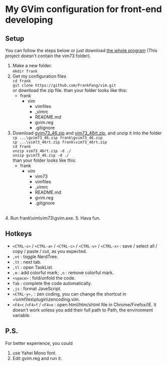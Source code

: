 My GVim configuration for front-end developing 
=

## Setup ##

You can follow the steps below or just download [the whole program](https://sourceforge.net/projects/mygvim/files/) (This project doesn't contain the vim73 folder).


1. Make a new folder.<br/>
    `mkdir frank`
2. Get my configuration files<br/>
    `cd frank`<br/>
    `git clone https://github.com/FrankFang/vim.git`<br/>
    or download the zip file.  than your folder looks like this:<br/>
	- frank
		- 	vim
			- 	vimfiles
			- 	_vimrc
			- 	README.md
			- 	gvim.reg
			- 	.gitignore
3. Download [gvim73_46.zip](http://ftp.vim.org/pub/vim/pc/gvim73_46.zip) and [vim73_46rt.zip](http://ftp.vim.org/pub/vim/pc/vim73_46rt.zip), and unzip it into the folder<br/>
    `cp ...\gvim73_46.zip frank\gvim73_46.zip`<br/>
    `cp ...\vim73_46rt.zip frank\vim73_46rt.zip`<br/>
    `cd frank`<br/>
    `unzip vim73_46rt.zip -d ./`<br/>
    `unzip gvim73_46.zip -d ./`<br/>
    than your folder looks like this:<br/>
    + frank
    	+ vim
            + vim73
            + vimfiles
            + _vimrc
            + README.md
            + gvim.reg
            + .gitignore
<br/>
4. Run frank\vim\vim73\gvim.exe.
5. Hava fun. 

## Hotkeys ##

* `<CTRL-s>` / `<CTRL-a>` / `<CTRL-c>` / `<CTRL-v>` / `<CTRL-x>` : save / select all / copy / paste / cut, as you expected.
* `,nt` : toggle NerdTree.
* `,tt` : next tab.
* `,tl` : open TaskList.
* `,m` : add colorful mark; `,n` : remove colorful mark.
* `<space>` : fold/unfold the code.
* `Tab` : complete the code automatically.
* `,js` : format JaveScript.
* `<CTRL-y>,` : zen coding, you can change the shortcut in ~\vimfiles\plugin\zencoding.vim.
* `<F4>c` /`<F4>f` / `<F4>e` : open html/htm/shtml file in Chrome/Firefox/IE. It doesn't work unless you add their full path to Path, the environment variable.

## P.S. ##

For better experience, you could 

1. use Yahei Mono font.
2. Edit gvim.reg and run it.


